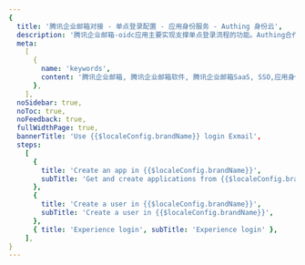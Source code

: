 ```yaml
---
{
  title: '腾讯企业邮箱对接 - 单点登录配置 - 应用身份服务 - Authing 身份云',
  description: '腾讯企业邮箱-oidc应用主要实现支撑单点登录流程的功能。Authing合作网络提供 腾讯企业邮箱对接，单点登录，SSO，实现应用的快捷登录、免密登录，提升员工办公体验、增强用户体验，增强企业数字化服务水平。',
  meta:
    [
      {
        name: 'keywords',
        content: '腾讯企业邮箱, 腾讯企业邮箱软件, 腾讯企业邮箱SaaS, SSO,应用身份服务,单点登录配置,Authing身份云',
      },
    ],
  noSidebar: true,
  noToc: true,
  noFeedback: true,
  fullWidthPage: true,
  bannerTitle: 'Use {{$localeConfig.brandName}} login Exmail',
  steps:
    [
      {
        title: 'Create an app in {{$localeConfig.brandName}}',
        subTitle: 'Get and create applications from {{$localeConfig.brandName}} application',
      },
      {
        title: 'Create a user in {{$localeConfig.brandName}}',
        subTitle: 'Create a user in {{$localeConfig.brandName}}',
      },
      { title: 'Experience login', subTitle: 'Experience login' },
    ],
}
---
```


<IntegrationDetail backLink="/en/integration/"/>
